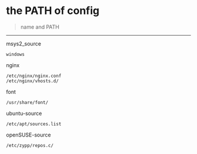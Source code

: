 # the PATH of config 

>name and PATH

---

msys2_source

	windows

nginx

	/etc/nginx/nginx.conf
	/etc/nginx/vhosts.d/ 

font

	/usr/share/font/

ubuntu-source

	/etc/apt/sources.list

openSUSE-source

	/etc/zypp/repos.c/

